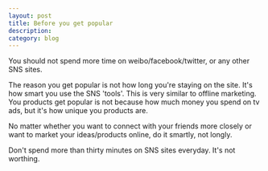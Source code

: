```yaml
---
layout: post
title: Before you get popular
description:
category: blog
---
```



You should not spend more time on weibo/facebook/twitter, or any other SNS sites.

The reason you get popular is not how long you're staying on the site. It's how smart you use the SNS 'tools'. This is very similar to offline marketing. You products get popular is not because how much money you spend on tv ads, but it's how unique you products are.

No matter whether you want to connect with your friends more closely or want to market your ideas/products online, do it smartly, not longly.

Don't spend more than thirty minutes on SNS sites everyday. It's not worthing.



